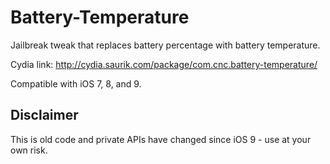 # Battery-Temperature
Jailbreak tweak that replaces battery percentage with battery temperature.

Cydia link: http://cydia.saurik.com/package/com.cnc.battery-temperature/

Compatible with iOS 7, 8, and 9.

## Disclaimer
This is old code and private APIs have changed since iOS 9 - use at your own risk.
